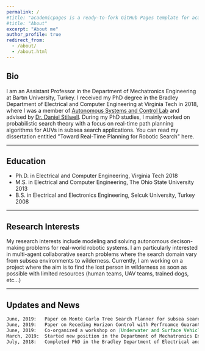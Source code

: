 ```yaml
---
permalink: /
#title: "academicpages is a ready-to-fork GitHub Pages template for academic personal websites"
#title: "About"
excerpt: "About me"
author_profile: true
redirect_from: 
  - /about/
  - /about.html
---
```


## Bio
I am an Assistant Professor in the Department of Mechatronics Engineering at Bartın University, Turkey. I received my PhD degree in the Bradley Department of Electrical and Computer Engineering at Virginia Tech in 2018, where I was a member of [Autonomous Systems and Control Lab](https://www.ascl.ece.vt.edu/index.html) and advised by [Dr. Daniel Stilwell](https://autonomyandrobotics.centers.vt.edu/people/stilwell.html). During my PhD studies, I mainly worked on probabilistic search theory with a focus on real-time path planning algorithms for AUVs in subsea search applications. You can read my dissertation entitled "Toward Real-Time Planning for Robotic Search" here.    

---
## Education
+ Ph.D. in Electrical and Computer Engineering,     Virginia Tech                 2018  
+ M.S.  in Electrical and Computer Engineering,     The Ohio State University     2013
+ B.S.  in Electrical and Electronics Engineering,  Selcuk University, Turkey     2008

---
## Research Interests
My research interests include modeling and solving autonomous decison-making problems for real-world robotic systems. I am particularly interested in multi-agent collaborative search problems where the search domain vary from subsea environments to wilderness. Currently, I am working on a project where the aim is to find the lost person in wilderness as soon as possible with limited resources (human teams, UAV teams, trained dogs, etc...)   

---
## Updates and News
``` markdown
June, 2019:   Paper on Monte Carlo Tree Search Planner for subsea search applications accepted to [IROS 2019](https://www.iros2019.org/)!
June, 2019:   Paper on Receding Horizon Control with Perfroamce Guarantees accepted to [IROS 2019](https://www.iros2019.org/)!
June, 2019:   Co-organized a workshop on [Underwater and Surface Vehicles: Challenges, Opportunities, and Applications](https://www.robotikblogu.org/denizrobotlaricalistayi) with [Dr. Bayram](http://www.halukbayram.net/) at [TORK 2019](https://tork2019.ozyegin.edu.tr/en) in İstanbul, Turkey
March, 2019:  Started new position in the Department of Mechatronics Engineering at [Bartın University](https://w3.bartin.edu.tr/), Turkey
July, 2018:   Completed PhD in the Bradley Department of Electrical and Computer Engineering at Virginia Tech
